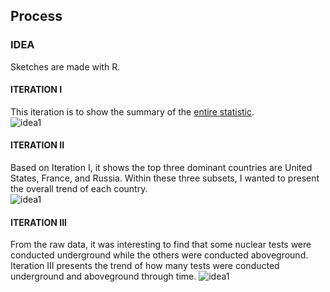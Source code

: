 ## Process

### IDEA
Sketches are made with R.
#### ITERATION I
This iteration is to show the summary of the [entire statistic](https://docs.google.com/spreadsheets/d/1i97Uo1Rt5T6i1D2ruDZ2vsC31fs9SWoyI9F7kyzH1dA/edit#gid=1884522291). <br />
![idea1](https://github.com/yiranni/dvia-2019/tree/master/2.mapping-quantities/process/img/idea1.png)
#### ITERATION II
Based on Iteration I, it shows the top three dominant countries are United States, France, and Russia. Within these three subsets, I wanted to present the overall trend of each country. <br />
![idea1](https://github.com/yiranni/dvia-2019/tree/master/2.mapping-quantities/process/img/idea2.png)
#### ITERATION III
From the raw data, it was interesting to find that some nuclear tests were conducted underground while the others were conducted aboveground. Iteration III presents the trend of how many tests were conducted underground and aboveground through time.
![idea1](https://github.com/yiranni/dvia-2019/tree/master/2.mapping-quantities/process/img/idea3.png)